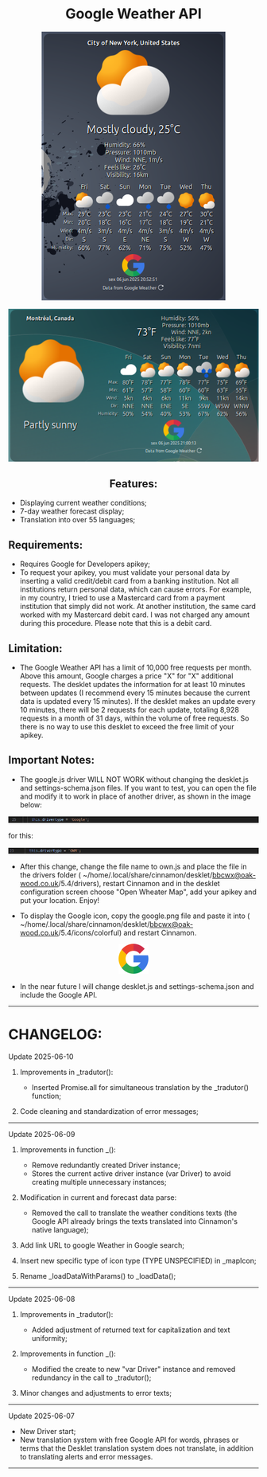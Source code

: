 <div align="center">

# Google Weather API

</div>

<div align="center">

![BBCwx Desklet](https://github.com/naufragoweb/weather-drivers-bbcwx-oak-wood.co.uk/blob/main/%20Z-%20Images/google-weather1.png)

</div>

<div align="center">

![BBCwx Desklet](https://github.com/naufragoweb/weather-drivers-bbcwx-oak-wood.co.uk/blob/main/%20Z-%20Images/google-weather2.png)

</div>

<div align="center">


## Features:


</div>

- Displaying current weather conditions;
- 7-day weather forecast display;
- Translation into over 55 languages;

## Requirements:

* Requires Google for Developers apikey;
* To request your apikey, you must validate your personal data by inserting a valid credit/debit card from a banking institution. Not all institutions return personal data, which can cause errors. For example, in my country, I tried to use a Mastercard card from a payment institution that simply did not work. At another institution, the same card worked with my Mastercard debit card. I was not charged any amount during this procedure. Please note that this is a debit card.

## Limitation:

* The Google Weather API has a limit of 10,000 free requests per month. Above this amount, Google charges a price "X" for "X" additional requests. The desklet updates the information for at least 10 minutes between updates (I recommend every 15 minutes because the current data is updated every 15 minutes). If the desklet makes an update every 10 minutes, there will be 2 requests for each update, totaling 8,928 requests in a month of 31 days, within the volume of free requests. So there is no way to use this desklet to exceed the free limit of your apikey.

## Important Notes:

* The google.js driver WILL NOT WORK without changing the desklet.js and settings-schema.json files. If you want to test, you can open the file and modify it to work in place of another driver, as shown in the image below:

![Google code](https://github.com/naufragoweb/weather-drivers-bbcwx-oak-wood.co.uk/blob/main/%20Z-%20Images/google-weather3.png)

for this:

![Google Code](https://github.com/naufragoweb/weather-drivers-bbcwx-oak-wood.co.uk/blob/main/%20Z-%20Images/google-weather4.png)

* After this change, change the file name to own.js and place the file in the drivers folder ( ~/home/.local/share/cinnamon/desklet/bbcwx@oak-wood.co.uk/5.4/drivers), restart Cinnamon and in the desklet configuration screen choose "Open Wheater Map", add your apikey and put your location. Enjoy!

* To display the Google icon, copy the google.png file and paste it into ( ~/home/.local/share/cinnamon/desklet/bbcwx@oak-wood.co.uk/5.4/icons/colorful) and restart Cinnamon.

<div align="center">

![Google image](https://github.com/naufragoweb/weather-drivers-bbcwx-oak-wood.co.uk/blob/main/Google_Weather/google.png)

</div>

* In the near future I will change desklet.js and settings-schema.json and include the Google API.

----------------------------------------------------------------------------------

# CHANGELOG:

Update 2025-06-10

1. Improvements in _tradutor():

    - Inserted Promise.all for simultaneous translation by the _tradutor() function;

2. Code cleaning and standardization of error messages;

----------------------------------------------------------------------------------

Update 2025-06-09

1. Improvements in function _():

    - Remove redundantly created Driver instance;
    - Stores the current active driver instance (var Driver) to avoid creating multiple unnecessary instances;

2. Modification in current and forecast data parse:

    - Removed the call to translate the weather conditions texts (the Google API already brings the texts translated into Cinnamon's native language);

3. Add link URL to google Weather in Google search;

4. Insert new specific type of icon type (TYPE UNSPECIFIED) in _mapIcon;

5. Rename _loadDataWithParams() to _loadData();

----------------------------------------------------------------------------------

Update 2025-06-08

1. Improvements in _tradutor():

    - Added adjustment of returned text for capitalization and text uniformity;

2. Improvements in function _():

    - Modified the create to new "var Driver" instance and removed redundancy in the call to _tradutor();

3. Minor changes and adjustments to error texts;

------------------------------------------------------------------------------------

Update 2025-06-07

* New Driver start;
* New translation system with free Google API for words, phrases or terms that the Desklet translation system does not translate, in addition to translating alerts and error messages.

-----------------------------------------------------------------------------------
